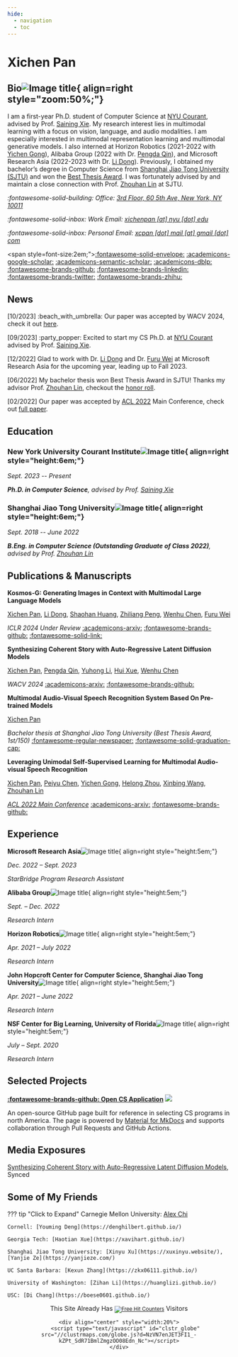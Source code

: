 ```yaml
---
hide:
  - navigation
  - toc
---
```


# Xichen Pan

## Bio![Image title](images/por.png){ align=right style="zoom:50%;"}

I am a first-year Ph.D. student of Computer Science at [NYU Courant](https://cs.nyu.edu/home/index.html), advised by Prof. [Saining Xie](https://www.sainingxie.com/). My research interest lies in multimodal learning with a focus on vision, language, and audio modalities. I am especially interested in multimodal representation learning and multimodal generative models. I also interned at Horizon Robotics (2021-2022 with [Yichen Gong](https://scholar.google.com/citations?user=e3bTLycAAAAJ&hl=en)), Alibaba Group (2022 with Dr. [Pengda Qin](https://scholar.google.com/citations?user=n7bubTwAAAAJ&hl=en)), and Microsoft Research Asia (2022-2023 with Dr. [Li Dong](http://dong.li/)). Previously, I obtained my bachelor’s degree in Computer Science from [Shanghai Jiao Tong University (SJTU)](https://en.sjtu.edu.cn/) and won the [Best Thesis Award](http://www.jwc.sjtu.edu.cn/info/1258/11735.htm). I was fortunately advised by and maintain a close connection with Prof. [Zhouhan Lin](https://hantek.github.io/) at SJTU.

*:fontawesome-solid-building: Office: [3rd Floor, 60 5th Ave, New York, NY 10011](https://maps.app.goo.gl/N7m2fM5EbM3TToB79)*

*:fontawesome-solid-inbox: Work Email: [xichenpan [at] nyu [dot] edu](mailto:xichenpan@nyu.edu)*

*:fontawesome-solid-inbox: Personal Email: [xcpan [dot] mail [at] gmail [dot] com](mailto:xcpan.mail@gmail.com)*

<span style=font-size:2em;">[:fontawesome-solid-envelope:](mailto:xichenpan@nyu.edu) [:academicons-google-scholar:](https://scholar.google.com/citations?user=9wh9VXIAAAAJ&hl=en) [:academicons-semantic-scholar:](https://www.semanticscholar.org/author/Xichen-Pan/2158877024) [:academicons-dblp:](https://dblp.org/pid/317/0180.html) [:fontawesome-brands-github:](https://github.com/xichenpan) [:fontawesome-brands-linkedin:](https://www.linkedin.com/in/xichenpan/) [:fontawesome-brands-twitter:](https://twitter.com/xichen_pan) [:fontawesome-brands-zhihu:](https://www.zhihu.com/people/pan-xi-chen-54)</span>

## News

[10/2023] :beach_with_umbrella: Our paper was accepted by WACV 2024, check it out [here](http://arxiv.org/abs/2211.10950).

[09/2023] :party_popper: Excited to start my CS Ph.D. at [NYU Courant](https://cs.nyu.edu/home/index.html) advised by Prof. [Saining Xie](https://www.sainingxie.com/).

[12/2022] Glad to work with Dr. [Li Dong](http://dong.li/) and Dr. [Furu Wei](https://thegenerality.com/) at Microsoft Research Asia for the upcoming year, leading up to Fall 2023.

[06/2022] My bachelor thesis won Best Thesis Award in SJTU! Thanks my advisor Prof. [Zhouhan Lin](https://hantek.github.io/), checkout the [honor roll](https://sjcg.jwc.sjtu.edu.cn/).

[02/2022] Our paper was accepted by [ACL 2022](https://www.2022.aclweb.org/) Main Conference, check out [full paper](https://aclanthology.org/2022.acl-long.308/).

## Education

### New York University Courant Institute![Image title](images/nyu.png){ align=right style="height:6em;"}

*Sept. 2023 -- Present*

***Ph.D. in Computer Science**, advised by Prof. [Saining Xie](https://sainingxie.com/)*

### Shanghai Jiao Tong University![Image title](images/favicon.png){ align=right style="height:6em;"}

*Sept. 2018 -- June 2022*

***B.Eng. in Computer Science (Outstanding Graduate of Class 2022)**, advised by Prof. [Zhouhan Lin](https://hantek.github.io/)*

## Publications & Manuscripts

**Kosmos-G: Generating Images in Context with Multimodal Large Language Models**

<u>Xichen Pan</u>, [Li Dong](https://dong.li/), [Shaohan Huang](https://buaahsh.github.io/), [Zhiliang Peng](https://pengzhiliang.github.io/), [Wenhu Chen](https://wenhuchen.github.io/), [Furu Wei](https://thegenerality.com/)

*ICLR 2024 Under Review* [:academicons-arxiv:](https://arxiv.org/abs/2310.02992) [:fontawesome-brands-github:](https://aka.ms/Kosmos-G) [:fontawesome-solid-link:](kosmosg)

**Synthesizing Coherent Story with Auto-Regressive Latent Diffusion Models**

<u>Xichen Pan</u>, [Pengda Qin](https://scholar.google.com/citations?user=n7bubTwAAAAJ&hl=en), [Yuhong Li](https://colfire.github.io/), [Hui Xue](https://scholar.google.com/citations?user=lrf-wkQAAAAJ&hl=en), [Wenhu Chen](https://wenhuchen.github.io/)

*WACV 2024* [:academicons-arxiv:](http://arxiv.org/abs/2211.10950) [:fontawesome-brands-github:](https://github.com/xichenpan/ARLDM)

**Multimodal Audio-Visual Speech Recognition System Based On Pre-trained Models**

<u>Xichen Pan</u>

*Bachelor thesis at Shanghai Jiao Tong University (Best Thesis Award, 1st/150)* [:fontawesome-regular-newspaper:](http://www.jwc.sjtu.edu.cn/info/1258/11735.htm) [:fontawesome-solid-graduation-cap:](https://sjcg.jwc.sjtu.edu.cn/)

**Leveraging Unimodal Self-Supervised Learning for Multimodal Audio-visual Speech Recognition**

<u>Xichen Pan</u>, [Peiyu Chen](https://www.linkedin.com/in/peiyu-chen-9b407a218/), [Yichen Gong](https://scholar.google.com/citations?user=e3bTLycAAAAJ&hl=en), [Helong Zhou](https://scholar.google.com/citations?user=wkhOMMwAAAAJ&hl=zh-CN), [Xinbing Wang](https://www.cs.sjtu.edu.cn/~wang-xb/), [Zhouhan Lin](https://hantek.github.io/)

[*ACL 2022 Main Conference*](https://aclanthology.org/2022.acl-long.308/) [:academicons-arxiv:](https://arxiv.org/abs/2203.07996) [:fontawesome-brands-github:](https://github.com/LUMIA-Group/Leveraging-Self-Supervised-Learning-for-AVSR)

## Experience
**Microsoft Research Asia**![Image title](images/msra.png){ align=right style="height:5em;"}

*Dec. 2022 – Sept. 2023*

*StarBridge Program Research Assistant*

**Alibaba Group**![Image title](images/alibaba.png){ align=right style="height:5em;"}

*Sept. – Dec. 2022*

*Research Intern*

**Horizon Robotics**![Image title](images/horizon.png){ align=right style="height:5em;"}

*Apr. 2021 – July 2022*

*Research Intern*

**John Hopcroft Center for Computer Science, Shanghai Jiao Tong University**![Image title](images/favicon.png){ align=right style="height:5em;"}

*Apr. 2021 – June 2022*

*Research Intern*

**NSF Center for Big Learning, University of Florida**![Image title](images/uf.png){ align=right style="height:5em;"}

*July – Sept. 2020*

*Research Intern*

## Selected Projects

**[:fontawesome-brands-github: Open CS Application](https://opencs.app/) [![](https://img.shields.io/github/stars/opencsapp/opencsapp.github.io.svg?style=social)](https://github.com/opencsapp/opencsapp.github.io/stargazers)**

An open-source GitHub page built for reference in selecting CS programs in north America. The page is powered by [Material for MkDocs](https://squidfunk.github.io/mkdocs-material/) and supports collaboration through Pull Requests and GitHub Actions.

## Media Exposures

[Synthesizing Coherent Story with Auto-Regressive Latent Diffusion Models](https://www.jiqizhixin.com/articles/2022-11-27), Synced

## Some of My Friends

??? tip "Click to Expand"
    Carnegie Mellon University: [Alex Chi](https://www.skyzh.dev/)

    Cornell: [Youming Deng](https://denghilbert.github.io/) 

    Georgia Tech: [Haotian Xue](https://xavihart.github.io/)
    
    Shanghai Jiao Tong University: [Xinyu Xu](https://xuxinyu.website/), [Yanjie Ze](https://yanjieze.com/)
    
    UC Santa Barbara: [Kexun Zhang](https://zkx06111.github.io/)
                         
    University of Washington: [Zihan Li](https://huanglizi.github.io/)
    
    USC: [Di Chang](https://boese0601.github.io/)

<div align="center">
    <div align="center">
        This Site Already Has 
            <small><a href="https://www.easycounter.com/"><img src="https://www.easycounter.com/counter.php?flash321" border="0" alt="Free Hit Counters"></a></small>
         Visitors
    </div>

    <div align="center" style="width:20%">
        <script type="text/javascript" id="clstr_globe" src="//clustrmaps.com/globe.js?d=NzVN7enJET3FI1_-kZPt_SdR71BmlZmgzOO08Edn_Nc"></script>
    </div>
</div>
